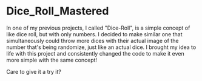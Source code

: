 # Dice_Roll_Mastered
In one of my previous projects, I called "Dice-Roll", is a simple concept of like dice roll, but with only numbers. I decided to make similar one that simultaneously could throw more dices with their actual image of the number that's being randomize, just like an actual dice. I brought my idea to life with this project and consistently changed the code to make it even more simple with the same concept!

Care to give it a try it?
